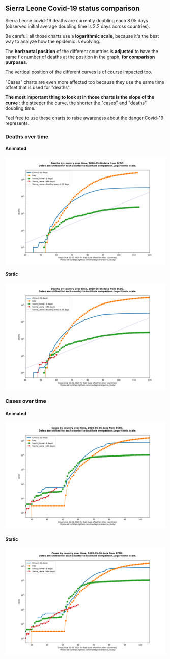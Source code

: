 ## Sierra Leone Covid-19 status comparison 

Sierra Leone covid-19 deaths are currently doubling each 8.05 days (observed initial average doubling time is 2.2 days across countries).



Be careful, all those charts use a **logarithmic scale**, because it's the best way to analyze how the epidemic is evolving.
 
The **horizontal position** of the different countries is **adjusted** to have the same fix number of deaths at the position in the graph, **for comparison purposes**.

The vertical position of the different curves is of course impacted too.

"Cases" charts are even more affected too because they use the same time offset that is used for "deaths".

**The most important thing to look at in those charts is the slope of the curve** : the steeper the curve, the shorter the "cases" and "deaths" doubling time.

Feel free to use these charts to raise awareness about the danger Covid-19 represents. 


 
### Deaths over time
 
#### Animated
![Sierra Leone covid-19 deaths animated chart](https://raw.githubusercontent.com/madlag/coronavirus_study/master/notebooks/graphs/2020-05-06/countries/Sierra_Leone/2020-05-06_Sierra_Leone_deaths.gif "Sierra Leone covid-19 deaths animated chart")   
 
#### Static
![Sierra Leone covid-19 deaths static chart](https://raw.githubusercontent.com/madlag/coronavirus_study/master/notebooks/graphs/2020-05-06/countries/Sierra_Leone/2020-05-06_Sierra_Leone_deaths.png "Sierra Leone covid-19 deaths static chart")   

 
### Cases over time
 
#### Animated
![Sierra Leone covid-19 cases animated chart](https://raw.githubusercontent.com/madlag/coronavirus_study/master/notebooks/graphs/2020-05-06/countries/Sierra_Leone/2020-05-06_Sierra_Leone_cases.gif "Sierra Leone covid-19 cases animated chart")   
 
#### Static
![Sierra Leone covid-19 cases static chart](https://raw.githubusercontent.com/madlag/coronavirus_study/master/notebooks/graphs/2020-05-06/countries/Sierra_Leone/2020-05-06_Sierra_Leone_cases.png "Sierra Leone covid-19 cases static chart")   

